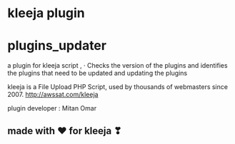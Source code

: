 # kleeja plugin
# plugins_updater
a plugin for kleeja script , · Checks the version of the plugins and identifies the plugins that need to be updated and updating the plugins

kleeja is a File Upload PHP Script, used by thousands of webmasters since 2007. http://awssat.com/kleeja

plugin developer : Mitan Omar


## made with ❤ for kleeja ❣
